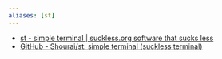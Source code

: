 ```yaml
---
aliases: [st]
---
```


- [st - simple terminal | suckless.org software that sucks less](https://st.suckless.org/)
- [GitHub - Shourai/st: simple terminal (suckless terminal)](https://github.com/Shourai/st)
